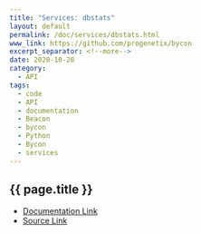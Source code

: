 ```yaml
---
title: "Services: dbstats"
layout: default
permalink: /doc/services/dbstats.html
www_link: https://github.com/progenetix/bycon
excerpt_separator: <!--more-->
date: 2020-10-20
category:
  - API
tags:
  - code
  - API
  - documentation
  - Beacon
  - bycon
  - Python
  - Bycon
  - services
---
```


## {{ page.title }}

* [Documentation Link](https://github.com/progenetix/bycon/blob/master/services/doc/dbstats.md)
* [Source Link](https://github.com/progenetix/bycon/blob/master/services/dbstats.py)
